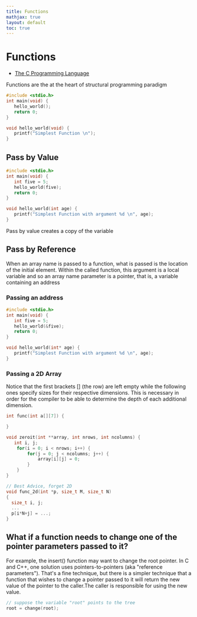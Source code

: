 ```yaml
---
title: Functions
mathjax: true
layout: default
toc: true
---
```



# Functions 

* [The C Programming Language](Introduction.html)

Functions are the at the heart of structural programming paradigm

```c
#include <stdio.h>
int main(void) {
   hello_world();
   return 0;
}

void hello_world(void) {
   printf("Simplest Function \n");
}

```


## Pass by Value  

```c
#include <stdio.h>
int main(void) {
   int five = 5;
   hello_world(five);
   return 0;
}

void hello_world(int age) {
   printf("Simplest Function with argument %d \n", age);
}
```

Pass by value creates a copy of the variable

## Pass by Reference 

When an array name is passed to a function, what is passed is the location of the initial element. Within the called function, this argument is a local variable and so an array name parameter is a pointer, that is, a variable containing an address
 

### Passing an address

```c
#include <stdio.h>
int main(void) {
   int five = 5;
   hello_world(&five);
   return 0;
}

void hello_world(int* age) {
   printf("Simplest Function with argument %d \n", age);
}
```


### Passing a 2D Array


Notice that the first brackets [] (the row) are left empty while the following ones specify sizes for their respective dimensions. This is necessary in order for the compiler to be able to determine the depth of each additional dimension.


```c
int func(int a[][7]) {

}
```

```c
void zeroit(int **array, int nrows, int ncolumns) {
   int i, j;
	for(i = 0; i < nrows; i++) {
		for(j = 0; j < ncolumns; j++) {
			array[i][j] = 0;
		}
	}
}
```


```c
// Best Advice, forget 2D 
void func_2d(int *p, size_t M, size_t N)
{
  size_t i, j;
  ...
  p[i*N+j] = ...;
}

```

## What if a function needs to change one of the pointer parameters passed to it? 

For example, the insert() function may want to change the root pointer. In C and C++, one solution uses pointers-to-pointers (aka "reference parameters"). That's a fine technique, but there is a simpler technique that a function that wishes to change a pointer passed to it will return the new value of the pointer to the caller.The caller is responsible for using the new value.

```c
// suppose the variable "root" points to the tree
root = change(root); 
```


